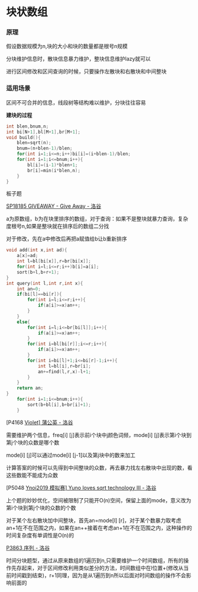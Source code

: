 # 块状数组

### 原理

假设数据规模为n,块的大小和块的数量都是根号n规模

分块维护信息时，散块信息暴力维护，整块信息维护lazy就可以

进行区间修改和区间查询的时候，只要操作左散块和右散块和中间整块

### 适用场景

区间不可合并的信息，线段树等结构难以维护，分块往往容易

**建块的过程**

```c++
int blen,bnum,n;
int bi[N+1],bl[M+1],br[M+1];
void build(){
	blen=sqrt(n);
	bnum=(n+blen-1)/blen;
	for(int i=1;i<=n;i++)bi[i]=(i+blen-1)/blen;
	for(int i=1;i<=bnum;i++){
		bl[i]=(i-1)*blen+1;
		br[i]=min(i*blen,n);
	}
}
```

板子题

[SP18185 GIVEAWAY - Give Away - 洛谷](https://www.luogu.com.cn/problem/SP18185)

a为原数组，b为在块里排序的数组，对于查询：如果不是整块就暴力查询，复杂度根号n,如果是整块就在排序后的数组二分找

对于修改，先在a中修改后再把a赋值给b让b重新排序

```c++
void add(int x,int ad){
	a[x]=ad;
	int l=bl[bi[x]],r=br[bi[x]];
	for(int i=l;i<=r;i++)b[i]=a[i];
	sort(b+l,b+r+1);
}
int query(int l,int r,int x){
	int an=0;
	if(bi[l]==bi[r]){
		for(int i=l;i<=r;i++){
			if(a[i]>=x)an++;
		}
	}
	else{
		for(int i=l;i<=br[bi[l]];i++){
			if(a[i]>=x)an++;
		}
		for(int i=bl[bi[r]];i<=r;i++){
			if(a[i]>=x)an++;
		}
		for(int i=bi[l]+1;i<=bi[r]-1;i++){
			int l=bl[i],r=br[i];
			an+=find(l,r,x)-l+1;
		}
	}
	return an;
}
    for(int i=1;i<=bnum;i++){
    	sort(b+bl[i],b+br[i]+1);
    }
```



[P4168 [Violet\] 蒲公英 - 洛谷](https://www.luogu.com.cn/problem/P4168)

需要维护两个信息，freq[i] [j]表示前i个块中j颜色词频，mode[i] [j]表示第i个块到第j个块的众数是哪个数

mode[i] [j]可以通过mode[i] [j-1]以及第j块中的数来加工

 计算答案的时候可以先得到中间整块的众数，再去暴力找左右散块中出现的数，看这些数能不能成为众数



[P5048 [Ynoi2019 模拟赛\] Yuno loves sqrt technology III - 洛谷](https://www.luogu.com.cn/problem/P5048)

上个题的妙妙优化，空间被限制了只能开O(n)空间，保留上面的mode，意义改为第i个块到第j个块的众数的个数

对于某个左右散块加中间整块，首先an=mode[l] [r]，对于某个数暴力取考虑an+1在不在范围之内，如果在an++接着在考虑an+1在不在范围之内，这种操作的时间复杂度有单调性是O(n)的



[P3863 序列 - 洛谷](https://www.luogu.com.cn/problem/P3863)

时间分块题型，通过从原来数组的1遍历到n,只需要维护一个时间数组，所有的操作先存起来，对于区间修改利用类似差分的方法，时间数组中在l位置+(修改从当前时间戳到结束)，r+1同理，因为是从1遍历到n所以后面对时间数组的操作不会影响前面的
